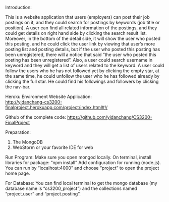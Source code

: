 Introduction:

This is a website application that users (employers) can post their job postings on it, and they could search for postings by keywords (job title or position). A user can find all related information of the postings, and they could get details on right hand side by clicking the search result list. Moreover, in the bottom of the detail side, it will show the user who posted this posting, and he could click the user link by viewing that user’s more posting list and posting details, but if the user who posted this posting has been unregistered, there will a notice that said “the user who posted this posting has been unregistered”. Also, a user could search username in keyword and they will get a list of users related to the keyword. A user could follow the users who he has not followed yet by clicking the empty star, at the same time, he could unfollow the user who he has followed already by clicking the full star. He could find his followings and followers by clicking the nav-bar.

Heroku Environment Website Application:                                         
http://yidanchang-cs3200-finalproject.herokuapp.com/project/index.html#!/

Github of the complete code:
https://github.com/yidanchang/CS3200-FinalProject


Preparation:
1.	The MongoDB
2.	WebStorm or your favorite IDE for web


Run Program:
Make sure you open mongod locally.
On terminal, install libraries for package: “npm install”
Add configuration for running (node.js).
You can run by “localhost:4000” and choose “project” to open the project home page.

For Database:
You can find local terminal to get the mongo database (my database name is “cs3200_project”) and the collections named “project.user” and “project.posting”.



